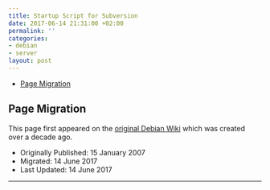 ```yaml
---
title: Startup Script for Subversion
date: 2017-06-14 21:31:00 +02:00
permalink: ''
categories:
- debian
- server
layout: post
---
```


<!-- MarkdownTOC -->

- [Page Migration](#page-migration)

<!-- /MarkdownTOC -->

## Page Migration
This page first appeared on the [original Debian Wiki][history] which was created over a decade ago.

 - Originally Published: 15 January 2007
 - Migrated: 14 June 2017
 - Last Updated: 14 June 2017

---

[history]: /howto-history/
